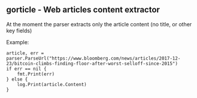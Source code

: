 ## gorticle - Web articles content extractor

At the moment the parser extracts only the article content (no title, or other key fields)

Example:

```$xslt
article, err = parser.ParseUrl("https://www.bloomberg.com/news/articles/2017-12-23/bitcoin-climbs-finding-floor-after-worst-selloff-since-2015")
if err == nil {
    fmt.Print(err)
} else {
    log.Print(article.Content)
}
```
